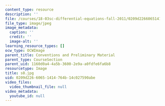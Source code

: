 ```yaml
---
content_type: resource
description: ''
file: /courses/18-03sc-differential-equations-fall-2011/0209d22660651414764b14c027590abe_s0.jpg
file_type: image/jpeg
image_metadata:
  caption: ''
  credit: ''
  image-alt: ''
learning_resource_types: []
ocw_type: OCWImage
parent_title: Conventions and Preliminary Material
parent_type: CourseSection
parent_uid: 1160d0a4-4a5b-3600-2e9a-a0fdfe6fa6b8
resourcetype: Image
title: s0.jpg
uid: 0209d226-6065-1414-764b-14c027590abe
video_files:
  video_thumbnail_file: null
video_metadata:
  youtube_id: null
---
```

